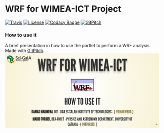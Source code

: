 # WRF for WIMEA-ICT Project

[![Travis](https://travis-ci.org/sci-gaia/wimea-ict-wrf-portlet.svg?branch=master)](https://travis-ci.org/sci-gaia/wimea-ict-wrf-portlet)
[![License](https://img.shields.io/badge/License-Apache%202.0-blue.svg)](http://www.apache.org/licenses/LICENSE-2.0.txt)
[![Codacy Badge](https://api.codacy.com/project/badge/Grade/8fcac78644554d54a7ca036876efccfa)](https://www.codacy.com/app/torrisi-mario/wrf-portlet?utm_source=github.com&amp;utm_medium=referral&amp;utm_content=sci-gaia/wrf-portlet&amp;utm_campaign=Badge_Grade)
[![GitPitch](https://gitpitch.com/assets/badge.svg)](https://gitpitch.com/sci-gaia/wimea-ict-wrf-portlet)


### How to use it

A brief presentation in how to use the portlet to perform a WRF analysis. Made with [GitPitch](https://gitpitch.com).
[![Cover Slide](assets/cover.png)](https://gitpitch.com/sci-gaia/wimea-ict-wrf-portlet)
